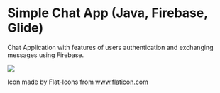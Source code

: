 # Simple Chat App (Java, Firebase, Glide)

Chat Application with features of users authentication and exchanging messages using Firebase.

<img src="https://i.imgur.com/U2VwXXT.png">

Icon made by Flat-Icons from www.flaticon.com
